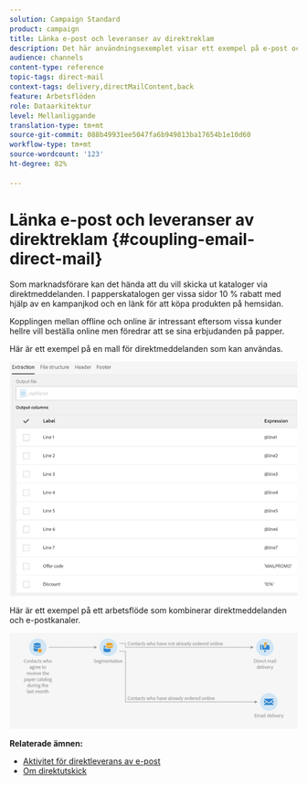```yaml
---
solution: Campaign Standard
product: campaign
title: Länka e-post och leveranser av direktreklam
description: Det här användningsexemplet visar ett exempel på e-post och direktreklam som skickas från ett arbetsflöde.
audience: channels
content-type: reference
topic-tags: direct-mail
context-tags: delivery,directMailContent,back
feature: Arbetsflöden
role: Dataarkitektur
level: Mellanliggande
translation-type: tm+mt
source-git-commit: 088b49931ee5047fa6b949813ba17654b1e10d60
workflow-type: tm+mt
source-wordcount: '123'
ht-degree: 82%

---
```



# Länka e-post och leveranser av direktreklam {#coupling-email-direct-mail}

Som marknadsförare kan det hända att du vill skicka ut kataloger via direktmeddelanden. I papperskatalogen ger vissa sidor 10 % rabatt med hjälp av en kampanjkod och en länk för att köpa produkten på hemsidan.

Kopplingen mellan offline och online är intressant eftersom vissa kunder hellre vill beställa online men föredrar att se sina erbjudanden på papper.

Här är ett exempel på en mall för direktmeddelanden som kan användas.

![](assets/direct_mail_9.png)

Här är ett exempel på ett arbetsflöde som kombinerar direktmeddelanden och e-postkanaler.

![](assets/direct_mail_10.png)

**Relaterade ämnen:**

* [Aktivitet för direktleverans av e-post](../../automating/using/direct-mail-delivery.md)
* [Om direktutskick](../../channels/using/about-direct-mail.md)
